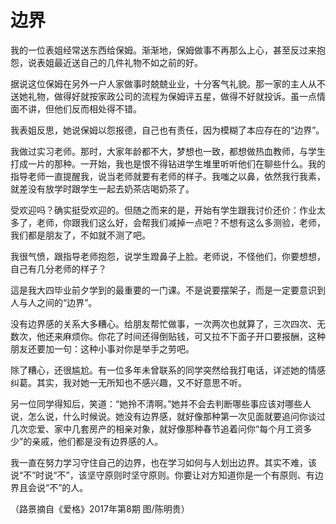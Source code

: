 # 边界

我的一位表姐经常送东西给保姆。渐渐地，保姆做事不再那么上心，甚至反过来抱怨，说表姐最近送自己的几件礼物不如之前的好。 

据说这位保姆在另外一户人家做事时兢兢业业，十分客气礼貌。那一家的主人从不送她礼物，做得好就按家政公司的流程为保姆评五星，做得不好就投诉。虽一点情面不讲，但他们反而相处得不错。 

我表姐反思，她说保姆以怨报德，自己也有责任，因为模糊了本应存在的“边界”。 

我做过实习老师。那时，大家年龄都不大，梦想也一致，都想做热血教师，与学生打成一片的那种。一开始，我也是恨不得钻进学生堆里听听他们在聊些什么。我的指导老师一直提醒我，说当老师就要有老师的样子。我嗤之以鼻，依然我行我素，就差没有放学时跟学生一起去奶茶店喝奶茶了。 

受欢迎吗？确实挺受欢迎的。但随之而来的是，开始有学生跟我讨价还价：作业太多了，老师，你跟我们这么好，会帮我们减掉一点吧？不想有这么多测验，老师，我们都是朋友了，不如就不测了吧。 

我很气愤，跟指导老师抱怨，说学生蹬鼻子上脸。老师说，不怪他们，你要想想，自己有几分老师的样子？ 

這是我大四毕业前夕学到的最重要的一门课。不是说要摆架子，而是一定要意识到人与人之间的“边界”。 

没有边界感的关系大多糟心。给朋友帮忙做事，一次两次也就算了，三次四次、无数次，他还来麻烦你。你花了时间还得倒贴钱，可又拉不下面子开口要报酬，这种朋友还要加一句：这种小事对你是举手之劳吧。 

除了糟心，还很尴尬。有一位多年未曾联系的同学突然给我打电话，详述她的情感纠葛。其实，我对她一无所知也不感兴趣，又不好意思不听。 

另一位同学得知后，笑道：“她拎不清啊。”她并不会去判断哪些事应该对哪些人说，怎么说，什么时候说。她没有边界感，就好像那种第一次见面就要追问你谈过几次恋爱、家中几套房产的相亲对象，就好像那种春节追着问你“每个月工资多少”的亲戚，他们都是没有边界感的人。 

我一直在努力学习守住自己的边界，也在学习如何与人划出边界。其实不难，该说“不”时说“不”，该坚守原则时坚守原则。你要让对方知道你是一个有原则、有边界且会说“不”的人。 

（路景摘自《爱格》2017年第8期 图/陈明贵）
